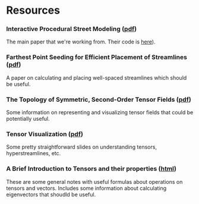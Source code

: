 # Resources

### Interactive Procedural Street Modeling ([pdf][wonka])
The main paper that we're working from. Their code is [here][wonka-code]).

[wonka]: http://www.sci.utah.edu/~chengu/street_sig08/street_sig08.pdf
[wonka-code]: http://www.sci.utah.edu/~chengu/street/streetmodeling.zip

### Farthest Point Seeding for Efficient Placement of Streamlines ([pdf][streamlines])
A paper on calculating and placing well-spaced streamlines which should be useful.

[streamlines]: ftp://ftp-sop.inria.fr/geometrica/alliez/streamlines.pdf

### The Topology of Symmetric, Second-Order Tensor Fields ([pdf][tensor-topo])
Some information on representing and visualizing tensor fields that could be
potentially useful.

[tensor-topo]: http://www.inf.ethz.ch/personal/peikert/SciVis/Literature/DelmarcelleHesselink94.pdf

### Tensor Visualization ([pdf][tensor-viz])
Some pretty straightforward slides on understanding tensors, hyperstreamlines, etc.

[tensor-viz]: http://www.inf.ed.ac.uk/teaching/courses/vis/lecture_notes/lecture14.pdf

### A Brief Introduction to Tensors and their properties ([html][tensor-props])
These are some general notes with useful formulas about operations on tensors
and vectors. Includes some information about calculating eigenvectors that
shoudld be useful.

[tensor-props]: http://www.brown.edu/Departments/Engineering/Courses/En221/Notes/Tensors/Tensors.htm
